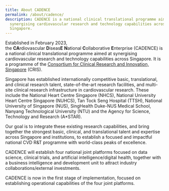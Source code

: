 ```yaml
---
title: About CADENCE
permalink: /about/cadence/
description: CADENCE is a national clinical translational programme aimed at
  synergising cardiovascular research and technology capabilities across
  Singapore.
---
```

Established in February 2023, the **CA**rdiovascular **D**iseas**E** **N**ational **C**ollaborative **E**nterprise (CADENCE) is a national clinical translational programme aimed at synergising cardiovascular research and technology capabilities across Singapore. It is a programme of the [Consortium for Clinical Research and Innovation, Singapore](https://cris.sg) (CRIS).

Singapore has established internationally competitive basic, translational, and clinical research talent, state-of-the-art research facilities, and multi-site clinical research infrastructure in cardiovascular research. These include the National Heart Centre Singapore (NHCS), National University Heart Centre Singapore (NUHCS), Tan Tock Seng Hospital (TTSH), National University of Singapore (NUS), SingHealth Duke-NUS Medical School, Nanyang Technological University (NTU) and the Agency for Science, Technology and Research (A\*STAR). 

Our goal is to integrate these existing research capabilities, and bring together the strongest basic, clinical, and translational talent and expertise across Singapore and institutions, to establish a focused and impactful national CVD R&T programme with world-class peaks of excellence.

CADENCE will establish four national joint platforms focused on data science, clinical trials, and artificial intelligence/digital health, together with a business intelligence and development unit to attract industry collaborations/external investments.

CADENCE is now in the first stage of implementation, focused on establishing operational capabilities of the four joint platforms.